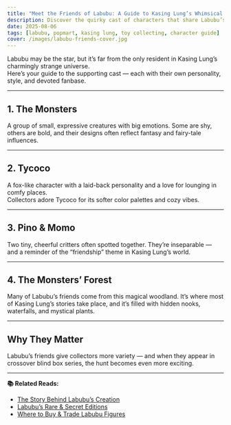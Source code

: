 ```yaml
---
title: "Meet the Friends of Labubu: A Guide to Kasing Lung’s Whimsical Characters"
description: Discover the quirky cast of characters that share Labubu’s magical world, from mischievous foxes to dreamy forest spirits.
date: 2025-08-06
tags: [labubu, popmart, kasing lung, toy collecting, character guide]
cover: /images/labubu-friends-cover.jpg
---
```


Labubu may be the star, but it’s far from the only resident in Kasing Lung’s charmingly strange universe.  
Here’s your guide to the supporting cast — each with their own personality, style, and devoted fanbase.

---

## 1. The Monsters  
A group of small, expressive creatures with big emotions. Some are shy, others are bold, and their designs often reflect fantasy and fairy-tale influences.

---

## 2. Tycoco  
A fox-like character with a laid-back personality and a love for lounging in comfy places.  
Collectors adore Tycoco for its softer color palettes and cozy vibes.

---

## 3. Pino & Momo  
Two tiny, cheerful critters often spotted together. They’re inseparable — and a reminder of the “friendship” theme in Kasing Lung’s world.

---

## 4. The Monsters’ Forest  
Many of Labubu’s friends come from this magical woodland. It’s where most of Kasing Lung’s stories take place, and it’s filled with hidden nooks, waterfalls, and mystical plants.

---

## Why They Matter  
Labubu’s friends give collectors more variety — and when they appear in crossover blind box series, the hunt becomes even more exciting.

---

**📚 Related Reads:**
- [The Story Behind Labubu’s Creation](/labubu-origin)
- [Labubu’s Rare & Secret Editions](/labubu-rare-secret-editions)
- [Where to Buy & Trade Labubu Figures](/where-to-buy-labubu)
